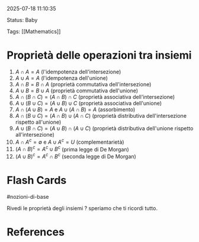 2025-07-18 11:10:35

Status: Baby

Tags: [[Mathematics]]

# Proprietà delle operazioni tra insiemi

1. $A \cap A = A$ (l'idempotenza dell'intersezione)
2. $A \cup A = A$ (l'idempotenza dell'unione)
3. $A \cap B = B \cap A$ (proprietà commutativa dell'intersezione)
4. $A \cup B = B \cup A$ (proprietà commutativa dell'unione)
5. $A \cap (B \cap C) = (A \cap B) \cap C$ (proprietà associativa dell'intersezione)
6. $A \cup (B \cup C) = (A \cup B) \cup C$ (proprietà associativa dell'unione)
7. $A \cap (A \cup B) = A$ e $A \cup (A \cap B) = A$ (assorbimento)
8. $A \cap (B \cup C) = (A \cap B) \cup (A \cap C)$ (proprietà distributiva dell'intersezione rispetto all'unione)
9. $A \cup (B \cap C) = (A \cup B) \cap (A \cup C)$ (proprietà distributiva dell'unione rispetto all'intersezione)
10. $A \cap A^{c} =  \emptyset$ e $A \cup A^{c} = U$ (complementarietà)
11. $(A \cap B)^{c} = A^{c} \cup B^{c}$ (prima legge di De Morgan)
12. $(A \cup B)^{c} = A^{c} \cap B^{c}$ (seconda legge di De Morgan)
# Flash Cards
#nozioni-di-base 

Rivedi le proprietà degli insiemi
?
speriamo che ti ricordi tutto.
<!--SR:!2025-07-22,3,250-->

# References